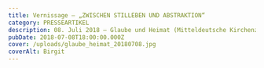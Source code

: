 ```yaml
---
title: Vernissage – „ZWISCHEN STILLEBEN UND ABSTRAKTION“
category: PRESSEARTIKEL
description: 08. Juli 2018 – Glaube und Heimat (Mitteldeutsche Kirchenzeitung)
pubDate: 2018-07-08T18:00:00.000Z
cover: /uploads/glaube_heimat_20180708.jpg
coverAlt: Birgit
---
```

